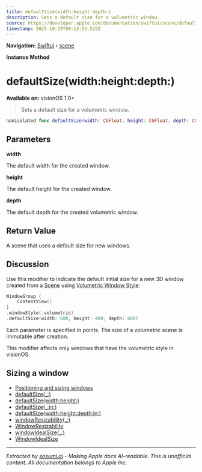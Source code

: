 ```yaml
---
title: defaultSize(width:height:depth:)
description: Sets a default size for a volumetric window.
source: https://developer.apple.com/documentation/swiftui/scene/defaultsize(width:height:depth:)
timestamp: 2025-10-29T00:13:53.529Z
---
```


**Navigation:** [Swiftui](/documentation/swiftui) › [scene](/documentation/swiftui/scene)

**Instance Method**

# defaultSize(width:height:depth:)

**Available on:** visionOS 1.0+

> Sets a default size for a volumetric window.

```swift
nonisolated func defaultSize(width: CGFloat, height: CGFloat, depth: CGFloat) -> some Scene
```

## Parameters

**width**

The default width for the created window.



**height**

The default height for the created window.



**depth**

The default depth for the created volumetric window.



## Return Value

A scene that uses a default size for new windows.

## Discussion

Use this modifier to indicate the default initial size for a new 3D window created from a [Scene](/documentation/swiftui/scene) using [Volumetric Window Style](/documentation/swiftui/volumetricwindowstyle):

```swift
WindowGroup {
    ContentView()
}
.windowStyle(.volumetric)
.defaultSize(width: 600, height: 400, depth: 600)
```

Each parameter is specified in points. The size of a volumetric scene is immutable after creation.

This modifier affects only windows that have the volumetric style in visionOS.

## Sizing a window

- [Positioning and sizing windows](/documentation/visionOS/positioning-and-sizing-windows)
- [defaultSize(_:)](/documentation/swiftui/scene/defaultsize(_:))
- [defaultSize(width:height:)](/documentation/swiftui/scene/defaultsize(width:height:))
- [defaultSize(_:in:)](/documentation/swiftui/scene/defaultsize(_:in:))
- [defaultSize(width:height:depth:in:)](/documentation/swiftui/scene/defaultsize(width:height:depth:in:))
- [windowResizability(_:)](/documentation/swiftui/scene/windowresizability(_:))
- [WindowResizability](/documentation/swiftui/windowresizability)
- [windowIdealSize(_:)](/documentation/swiftui/scene/windowidealsize(_:))
- [WindowIdealSize](/documentation/swiftui/windowidealsize)

---

*Extracted by [sosumi.ai](https://sosumi.ai) - Making Apple docs AI-readable.*
*This is unofficial content. All documentation belongs to Apple Inc.*
